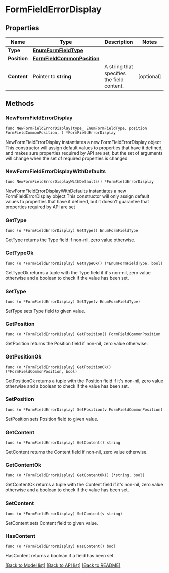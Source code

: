 # FormFieldErrorDisplay

## Properties

Name | Type | Description | Notes
------------ | ------------- | ------------- | -------------
**Type** | [**EnumFormFieldType**](EnumFormFieldType.md) |  | 
**Position** | [**FormFieldCommonPosition**](FormFieldCommonPosition.md) |  | 
**Content** | Pointer to **string** | A string that specifies the field content. | [optional] 

## Methods

### NewFormFieldErrorDisplay

`func NewFormFieldErrorDisplay(type_ EnumFormFieldType, position FormFieldCommonPosition, ) *FormFieldErrorDisplay`

NewFormFieldErrorDisplay instantiates a new FormFieldErrorDisplay object
This constructor will assign default values to properties that have it defined,
and makes sure properties required by API are set, but the set of arguments
will change when the set of required properties is changed

### NewFormFieldErrorDisplayWithDefaults

`func NewFormFieldErrorDisplayWithDefaults() *FormFieldErrorDisplay`

NewFormFieldErrorDisplayWithDefaults instantiates a new FormFieldErrorDisplay object
This constructor will only assign default values to properties that have it defined,
but it doesn't guarantee that properties required by API are set

### GetType

`func (o *FormFieldErrorDisplay) GetType() EnumFormFieldType`

GetType returns the Type field if non-nil, zero value otherwise.

### GetTypeOk

`func (o *FormFieldErrorDisplay) GetTypeOk() (*EnumFormFieldType, bool)`

GetTypeOk returns a tuple with the Type field if it's non-nil, zero value otherwise
and a boolean to check if the value has been set.

### SetType

`func (o *FormFieldErrorDisplay) SetType(v EnumFormFieldType)`

SetType sets Type field to given value.


### GetPosition

`func (o *FormFieldErrorDisplay) GetPosition() FormFieldCommonPosition`

GetPosition returns the Position field if non-nil, zero value otherwise.

### GetPositionOk

`func (o *FormFieldErrorDisplay) GetPositionOk() (*FormFieldCommonPosition, bool)`

GetPositionOk returns a tuple with the Position field if it's non-nil, zero value otherwise
and a boolean to check if the value has been set.

### SetPosition

`func (o *FormFieldErrorDisplay) SetPosition(v FormFieldCommonPosition)`

SetPosition sets Position field to given value.


### GetContent

`func (o *FormFieldErrorDisplay) GetContent() string`

GetContent returns the Content field if non-nil, zero value otherwise.

### GetContentOk

`func (o *FormFieldErrorDisplay) GetContentOk() (*string, bool)`

GetContentOk returns a tuple with the Content field if it's non-nil, zero value otherwise
and a boolean to check if the value has been set.

### SetContent

`func (o *FormFieldErrorDisplay) SetContent(v string)`

SetContent sets Content field to given value.

### HasContent

`func (o *FormFieldErrorDisplay) HasContent() bool`

HasContent returns a boolean if a field has been set.


[[Back to Model list]](../README.md#documentation-for-models) [[Back to API list]](../README.md#documentation-for-api-endpoints) [[Back to README]](../README.md)


